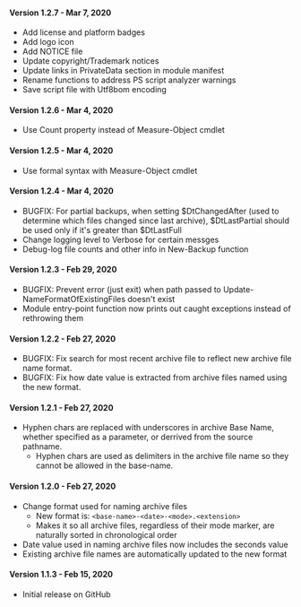 #### Version 1.2.7 - Mar 7, 2020
- Add license and platform badges
- Add logo icon
- Add NOTICE file
- Update copyright/Trademark notices
- Update links in PrivateData section in module manifest
- Rename functions to address PS script analyzer warnings
- Save script file with Utf8bom encoding

#### Version 1.2.6 - Mar 4, 2020
- Use Count property instead of Measure-Object cmdlet

#### Version 1.2.5 - Mar 4, 2020
- Use formal syntax with Measure-Object cmdlet

#### Version 1.2.4 - Mar 4, 2020
- BUGFIX: For partial backups, when setting $DtChangedAfter (used to determine which files changed since last archive), $DtLastPartial should be used only if it's greater than $DtLastFull
- Change logging level to Verbose for certain messges
- Debug-log file counts and other info in New-Backup function

#### Version 1.2.3 - Feb 29, 2020
- BUGFIX: Prevent error (just exit) when path passed to Update-NameFormatOfExistingFiles doesn't exist
- Module entry-point function now prints out caught exceptions instead of rethrowing them

#### Version 1.2.2 - Feb 27, 2020
- BUGFIX: Fix search for most recent archive file to reflect new archive file name format.
- BUGFIX: Fix how date value is extracted from archive files named using the new format.

#### Version 1.2.1 - Feb 27, 2020
- Hyphen chars are replaced with underscores in archive Base Name, whether specified as a parameter, or derrived from the source pathname.
  - Hyphen chars are used as delimiters in the archive file name so they cannot be allowed in the base-name.

#### Version 1.2.0 - Feb 27, 2020
- Change format used for naming archive files
  - New format is: `<base-name>-<date>-<mode>.<extension>`
  - Makes it so all archive files, regardless of their mode marker, are naturally sorted in chronological order
- Date value used in naming archive files now includes the seconds value
- Existing archive file names are automatically updated to the new format

#### Version 1.1.3 - Feb 15, 2020
- Initial release on GitHub
